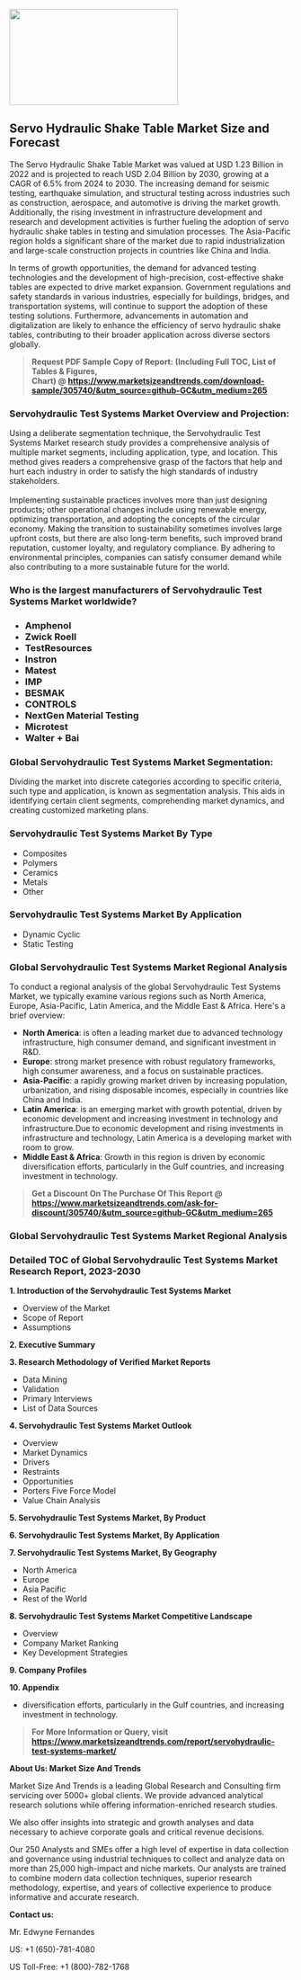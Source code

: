 <p><img class="alignnone size-medium wp-image-20088" src="https://ffe5etoiles.com/wp-content/uploads/2024/12/MST1-300x171.png" alt="" width="300" height="171" /></p><h2>Servo Hydraulic Shake Table Market Size and Forecast</h2><p>The Servo Hydraulic Shake Table Market was valued at USD 1.23 Billion in 2022 and is projected to reach USD 2.04 Billion by 2030, growing at a CAGR of 6.5% from 2024 to 2030. The increasing demand for seismic testing, earthquake simulation, and structural testing across industries such as construction, aerospace, and automotive is driving the market growth. Additionally, the rising investment in infrastructure development and research and development activities is further fueling the adoption of servo hydraulic shake tables in testing and simulation processes. The Asia-Pacific region holds a significant share of the market due to rapid industrialization and large-scale construction projects in countries like China and India.</p><p>In terms of growth opportunities, the demand for advanced testing technologies and the development of high-precision, cost-effective shake tables are expected to drive market expansion. Government regulations and safety standards in various industries, especially for buildings, bridges, and transportation systems, will continue to support the adoption of these testing solutions. Furthermore, advancements in automation and digitalization are likely to enhance the efficiency of servo hydraulic shake tables, contributing to their broader application across diverse sectors globally.</p></p><blockquote id="" class=""><strong>Request PDF Sample Copy of Report: (Including Full TOC, List of Tables &amp; Figures, Chart)&nbsp;@&nbsp;<strong><a href="https://www.marketsizeandtrends.com/download-sample/305740/&utm_source=github-GC&utm_medium=265" target="_blank">https://www.marketsizeandtrends.com/download-sample/305740/&utm_source=github-GC&utm_medium=265</a></strong></strong></blockquote><h3 id="" class="">Servohydraulic Test Systems Market&nbsp;Overview and Projection:</h3><p id="" class="">Using a deliberate segmentation technique, the Servohydraulic Test Systems Market research study provides a comprehensive analysis of multiple market segments, including application, type, and location. This method gives readers a comprehensive grasp of the factors that help and hurt each industry in order to satisfy the high standards of industry stakeholders. <br /> <br />Implementing sustainable practices involves more than just designing products; other operational changes include using renewable energy, optimizing transportation, and adopting the concepts of the circular economy. Making the transition to sustainability sometimes involves large upfront costs, but there are also long-term benefits, such improved brand reputation, customer loyalty, and regulatory compliance. By adhering to environmental principles, companies can satisfy consumer demand while also contributing to a more sustainable future for the world.</p><h3 id="" class="">Who is the largest manufacturers of&nbsp;Servohydraulic Test Systems Market worldwide?</h3><h3 class=""><p><ul><li>Amphenol </li><li> Zwick Roell </li><li> TestResources </li><li> Instron </li><li> Matest </li><li> IMP </li><li> BESMAK </li><li> CONTROLS </li><li> NextGen Material Testing </li><li> Microtest </li><li> Walter + Bai</li></ul></p></h3><h3 id="" class="">Global&nbsp;Servohydraulic Test Systems Market Segmentation:</h3><p id="" class="">Dividing the market into discrete categories according to specific criteria, such type and application, is known as segmentation analysis. This aids in identifying certain client segments, comprehending market dynamics, and creating customized marketing plans.</p><h3 id="" class="">Servohydraulic Test Systems Market&nbsp;By Type</h3><p><p><ul><li>Composites</li><li> Polymers</li><li> Ceramics</li><li> Metals</li><li> Other</p></li></ul></p></p><h3 id="" class="">Servohydraulic Test Systems Market&nbsp;By Application</h3><p class=""><p><ul><li>Dynamic Cyclic</li><li> Static Testing</li></ul></p></p><h3 id="" class="">Global Servohydraulic Test Systems Market Regional Analysis</h3><p id="" class="">To conduct a regional analysis of the global Servohydraulic Test Systems Market, we typically examine various regions such as North America, Europe, Asia-Pacific, Latin America, and the Middle East &amp; Africa. Here's a brief overview:</p><ul><li><strong>North America</strong>: is often a leading market due to advanced technology infrastructure, high consumer demand, and significant investment in R&amp;D.</li><li><strong>Europe</strong>: strong market presence with robust regulatory frameworks, high consumer awareness, and a focus on sustainable practices.</li><li><strong>Asia-Pacific</strong>: a rapidly growing market driven by increasing population, urbanization, and rising disposable incomes, especially in countries like China and India.</li><li><strong>Latin America</strong>: is an emerging market with growth potential, driven by economic development and increasing investment in technology and infrastructure.Due to economic development and rising investments in infrastructure and technology, Latin America is a developing market with room to grow.</li><li><strong>Middle East &amp; Africa</strong>: Growth in this region is driven by economic diversification efforts, particularly in the Gulf countries, and increasing investment in technology.</li></ul><blockquote id="" class=""><strong>Get a Discount On The Purchase Of This Report @ <strong><a href="https://www.marketsizeandtrends.com/ask-for-discount/305740/&utm_source=github-GC&utm_medium=265" target="_blank">https://www.marketsizeandtrends.com/ask-for-discount/305740/&utm_source=github-GC&utm_medium=265</a></strong></strong></blockquote><h3 id="" class="">Global Servohydraulic Test Systems Market Regional Analysis</h3><h3 id="" class="">Detailed TOC of Global Servohydraulic Test Systems Market Research Report, 2023-2030</h3><p id="" class=""><strong>1. Introduction of the Servohydraulic Test Systems Market</strong></p><ul><li>Overview of the Market</li><li>Scope of Report</li><li>Assumptions</li></ul><p id="" class=""><strong>2. Executive Summary</strong></p><p id="" class=""><strong>3. Research Methodology of Verified Market Reports</strong></p><ul><li>Data Mining</li><li>Validation</li><li>Primary Interviews</li><li>List of Data Sources</li></ul><p id="" class=""><strong>4. Servohydraulic Test Systems Market Outlook</strong></p><ul><li>Overview</li><li>Market Dynamics</li><li>Drivers</li><li>Restraints</li><li>Opportunities</li><li>Porters Five Force Model</li><li>Value Chain Analysis</li></ul><p id="" class=""><strong>5. Servohydraulic Test Systems Market, By Product</strong></p><p id="" class=""><strong>6. Servohydraulic Test Systems Market, By Application</strong></p><p id="" class=""><strong>7. Servohydraulic Test Systems Market, By Geography</strong></p><ul><li>North America</li><li>Europe</li><li>Asia Pacific</li><li>Rest of the World</li></ul><p id="" class=""><strong>8. Servohydraulic Test Systems Market Competitive Landscape</strong></p><ul><li>Overview</li><li>Company Market Ranking</li><li>Key Development Strategies</li></ul><p id="" class=""><strong>9. Company Profiles</strong></p><p id="" class=""><strong>10. Appendix</strong></p><ul><li>diversification efforts, particularly in the Gulf countries, and increasing investment in technology.</li></ul><blockquote id="" class=""><strong>For More Information or Query, visit <strong><strong><a href="https://www.marketsizeandtrends.com/report/servohydraulic-test-systems-market/" target="_blank">https://www.marketsizeandtrends.com/report/servohydraulic-test-systems-market/</a></strong></strong></strong></blockquote><p id="" class=""><strong>About Us: Market Size And Trends</strong></p><p id="" class="">Market Size And Trends is a leading Global Research and Consulting firm servicing over 5000+ global clients. We provide advanced analytical research solutions while offering information-enriched research studies.</p><p id="" class="">We also offer insights into strategic and growth analyses and data necessary to achieve corporate goals and critical revenue decisions.</p><p id="" class="">Our 250 Analysts and SMEs offer a high level of expertise in data collection and governance using industrial techniques to collect and analyze data on more than 25,000 high-impact and niche markets. Our analysts are trained to combine modern data collection techniques, superior research methodology, expertise, and years of collective experience to produce informative and accurate research.</p><p id="" class=""><strong>Contact us:</strong></p><p id="" class="">Mr. Edwyne Fernandes</p><p id="" class="">US: +1 (650)-781-4080</p><p id="" class="">US Toll-Free: +1 (800)-782-1768</p>
